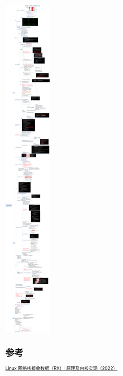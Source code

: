 

![images](pic/rdma-mlx5.png)


# 参考

[Linux 网络栈接收数据（RX）：原理及内核实现（2022）](http://arthurchiao.art/blog/linux-net-stack-implementation-rx-zh/)  
